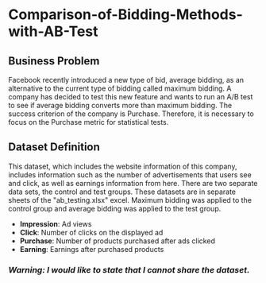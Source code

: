 # Comparison-of-Bidding-Methods-with-AB-Test

## Business Problem
Facebook recently introduced a new type of bid, average bidding, as an alternative to the current type of bidding called maximum bidding. A company has decided to test this new feature and wants to run an A/B test to see if average bidding converts more than maximum bidding. The success criterion of the company is Purchase. Therefore, it is necessary to focus on the Purchase metric for statistical tests.

## Dataset Definition
This dataset, which includes the website information of this company, includes information such as the number of advertisements that users see and click, as well as earnings information from here. There are two separate data sets, the control and test groups. These datasets are in separate sheets of the "ab_testing.xlsx" excel. Maximum bidding was applied to the control group and average bidding was applied to the test group.

* **Impression**: Ad views
* **Click**: Number of clicks on the displayed ad
* **Purchase**: Number of products purchased after ads clicked
* **Earning**: Earnings after purchased products

### ***Warning: I would like to state that I cannot share the dataset.***
